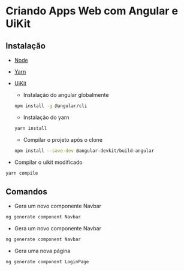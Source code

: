 # Criando Apps Web com Angular e UiKit
## Instalação
- [Node](https://nodejs.org/en/)
- [Yarn](https://classic.yarnpkg.com/pt-BR/)
- [UiKit](https://getuikit.com/)

  - Instalação do angular globalmente
  ```sh
  npm install -g @angular/cli
  ```
  - Instalação do yarn
  ```sh
  yarn install
  ```
  - Compilar o projeto após o clone
  ```sh
  npm install --save-dev @angular-devkit/build-angular
  ``` 
 - Compilar o uikit modificado
  ```sh
  yarn compile
  ```
  
## Comandos
 - Gera um novo componente Navbar
  ```sh
  ng generate component Navbar
  ``` 
 - Gera um novo componente Navbar
  ```sh
  ng generate component Navbar
  ```
   - Gera uma nova página
  ```sh
  ng generate component LoginPage
  ```
